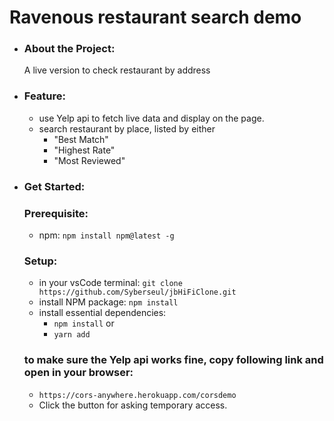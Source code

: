 # Ravenous restaurant search demo

- ### About the Project:
  A live version to check restaurant by address

- ### Feature:
  - use Yelp api to fetch live data and display on the page.
  - search restaurant by place, listed by either 
    - "Best Match"
    - "Highest Rate"
    - "Most Reviewed"

- ### Get Started:
  ### Prerequisite:
  - npm: `npm install npm@latest -g`
  ### Setup:
  - in your vsCode terminal: `git clone https://github.com/Syberseul/jbHiFiClone.git`
  - install NPM package: `npm install`
  - install essential dependencies: 
    - `npm install` or
    - `yarn add `
  ### to make sure the Yelp api works fine, copy following link and open in your browser:
  - `https://cors-anywhere.herokuapp.com/corsdemo`
  - Click the button for asking temporary access.
